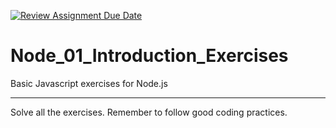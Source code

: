 [![Review Assignment Due Date](https://classroom.github.com/assets/deadline-readme-button-22041afd0340ce965d47ae6ef1cefeee28c7c493a6346c4f15d667ab976d596c.svg)](https://classroom.github.com/a/WH7rppRu)
# Node_01_Introduction_Exercises

Basic Javascript exercises for Node.js

---

Solve all the exercises. Remember to follow good coding practices.
